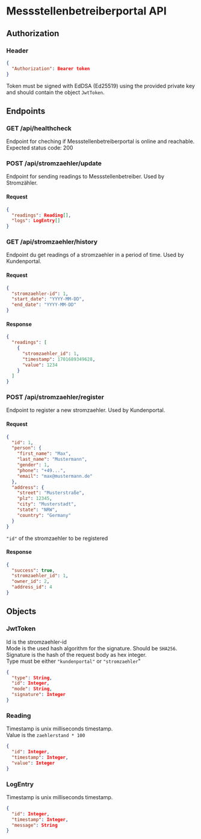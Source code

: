 # Messstellenbetreiberportal API

## Authorization

### Header

```json
{
  "Authorization": Bearer token
}
```

Token must be signed with EdDSA (Ed25519) using the provided private key and should contain the object `JwtToken`.

## Endpoints

### GET /api/healthcheck

Endpoint for cheching if Messstellenbetreiberportal is online and reachable.  
Expected status code: 200

### POST /api/stromzaehler/update

Endpoint for sending readings to Messstellenbetreiber. Used by Stromzähler.

#### Request

```json
{
  "readings": Reading[],
  "logs": LogEntry[]
}
```

### GET /api/stromzaehler/history

Endpoint du get readings of a stromzaehler in a period of time. Used by Kundenportal.

#### Request

```json
{
  "stromzaehler-id": 1,
  "start_date": "YYYY-MM-DD",
  "end_date": "YYYY-MM-DD"
}
```

#### Response

```json
{
  "readings": [
    {
      "stromzaehler_id": 1,
      "timestamp": 1701689349628,
      "value": 1234
    }
  ]
}
```

### POST /api/stromzaehler/register

Endpoint to register a new stromzaehler. Used by Kundenportal.

#### Request

```json
{
  "id": 1,
  "person": {
    "first_name": "Max",
    "last_name": "Mustermann",
    "gender": 1,
    "phone": "+49...",
    "email": "max@mustermann.de"
  },
  "address": {
    "street": "Musterstraße",
    "plz": 12345,
    "city": "Musterstadt",
    "state": "NRW",
    "country": "Germany"
  }
}
```

`"id"` of the stromzaehler to be registered

#### Response

```json
{
  "success": true,
  "stromzaehler_id": 1,
  "owner_id": 2,
  "address_id": 4
}
```

## Objects

### JwtToken

Id is the stromzaehler-id  
Mode is the used hash algorithm for the signature. Should be `SHA256`.  
Signature is the hash of the request body as hex integer.  
Type must be either `"kundenportal"` or `"stromzaehler`"

```json
{
  "type": String,
  "id": Integer,
  "mode": String,
  "signature": Integer
}
```

### Reading

Timestamp is unix milliseconds timestamp.  
Value is the `zaehlerstand * 100`

```json
{
  "id": Integer,
  "timestamp": Integer,
  "value": Integer
}
```

### LogEntry

Timestamp is unix milliseconds timestamp.

```json
{
  "id": Integer,
  "timestamp": Integer,
  "message": String
}
```
